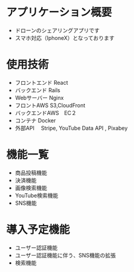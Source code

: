 # アプリケーション概要
- ドローンのシェアリングアプリです
- スマホ対応（IphoneX）となっております
# 使用技術
- フロントエンド  React
- バックエンド   Rails
- Webサーバー  Nginx
- フロントAWS   S3,CloudFront
- バックエンドAWS　EC２
- コンテナ     Docker
- 外部API　   Stripe, YouTube Data API , Pixabey
# 機能一覧
- 商品投稿機能
- 決済機能
- 画像検索機能
- YouTube検索機能
- SNS機能
# 導入予定機能
- ユーザー認証機能
- ユーザー認証機能に伴う、SNS機能の拡張
- 検索機能
